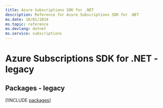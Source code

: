 ```yaml
---
title: Azure Subscriptions SDK for .NET
description: Reference for Azure Subscriptions SDK for .NET
ms.date: 10/01/2024
ms.topic: reference
ms.devlang: dotnet
ms.service: subscriptions
---
```

# Azure Subscriptions SDK for .NET - legacy
## Packages - legacy
[!INCLUDE [packages](subscriptions-index.md)]
